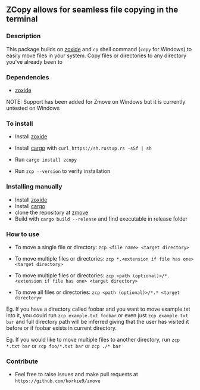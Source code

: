 ## ZCopy allows for seamless file copying in the terminal

### Description
This package builds on [zoxide](https://github.com/ajeetdsouza/zoxide) and ``cp`` shell command (``copy`` for Windows) to easily move files in your system.
Copy files or directories to any directory you've already been to

### Dependencies
 - [zoxide](https://github.com/ajeetdsouza/zoxide)


NOTE: Support has been added for Zmove on Windows but it is currently untested on Windows

### To install

- Install [zoxide](https://github.com/ajeetdsouza/zoxide)
- Install [cargo](https://github.com/rust-lang/cargo) with ``curl https://sh.rustup.rs -sSf | sh``

- Run ``cargo install zcopy``

- Run ``zcp --version`` to verify installation

### Installing manually

- Install [zoxide](https://github.com/ajeetdsouza/zoxide)
- Install [cargo](https://github.com/rust-lang/cargo)
- clone the repository at [zmove](https://github.com/korkie9/zmove)
- Build with ``cargo build --release`` and find executable in release folder


### How to use

- To move a single file or directory: ``zcp <file name> <target directory>``

- To move multiple files or directories: ``zcp *.<extension if file has one> <target directory>``

- To move multiple files or directories: ``zcp <path (optional)>/*.<extension if file has one> <target directory>``

- To move all files or directories: ``zcp <path (optional)>/*.* <target directory>``


Eg. If you have a directory called foobar and you want to move example.txt into it, you could run ``zcp example.txt foobar`` or even just ``zcp example.txt bar`` and full directory path will be inferred giving that the user has visited it before or if foobar exists in current directory.

Eg. If you would like to move multiple files to another directory, run ``zcp *.txt bar`` or ``zcp foo/*.txt bar`` or ``zcp ./* bar``


### Contribute
- Feel free to raise issues and make pull requests at ``https://github.com/korkie9/zmove``
